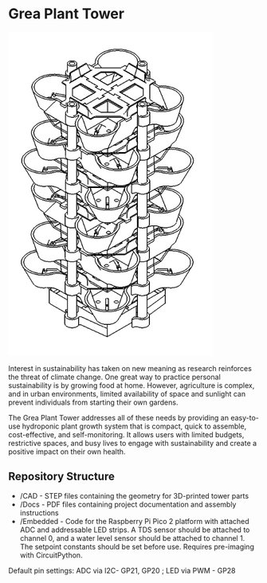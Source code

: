 # Grea Plant Tower
![Black and white digital render of grea plant tower digital design. Several plastic layers with space to house plants are supported by PVC pipe.](https://raw.githubusercontent.com/aptitudex/Grea-Plant-Tower/refs/heads/main/grea_plant_tower.PNG)

Interest in sustainability has taken on new meaning as research reinforces the threat of climate change. One great way to practice personal sustainability is by growing food at home. However, agriculture is complex, and in urban environments, limited availability of space and sunlight can prevent individuals from starting their own gardens.

The Grea Plant Tower addresses all of these needs by providing an easy-to-use hydroponic plant growth system that is compact, quick to assemble, cost-effective, and self-monitoring. It allows users with limited budgets, restrictive spaces, and busy lives to engage with sustainability and create a positive impact on their own health.

## Repository Structure
* /CAD - STEP files containing the geometry for 3D-printed tower parts
* /Docs - PDF files containing project documentation and assembly instructions
* /Embedded - Code for the Raspberry Pi Pico 2 platform with attached ADC and addressable LED strips. A TDS sensor should be attached to channel 0, and a water level sensor should be attached to channel 1. The setpoint constants should be set before use. Requires pre-imaging with CircuitPython.

Default pin settings: ADC via I2C- GP21, GP20 ; LED via PWM - GP28
